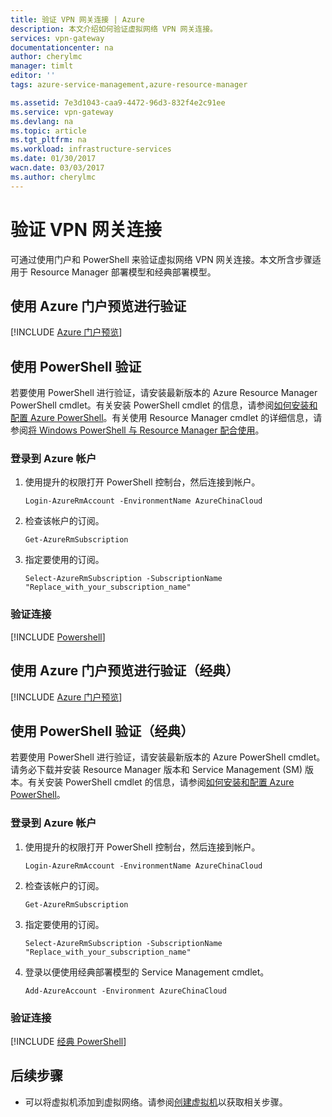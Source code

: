 ```yaml
---
title: 验证 VPN 网关连接 | Azure
description: 本文介绍如何验证虚拟网络 VPN 网关连接。
services: vpn-gateway
documentationcenter: na
author: cherylmc
manager: timlt
editor: ''
tags: azure-service-management,azure-resource-manager

ms.assetid: 7e3d1043-caa9-4472-96d3-832f4e2c91ee
ms.service: vpn-gateway
ms.devlang: na
ms.topic: article
ms.tgt_pltfrm: na
ms.workload: infrastructure-services
ms.date: 01/30/2017
wacn.date: 03/03/2017
ms.author: cherylmc
---
```


# 验证 VPN 网关连接
可通过使用门户和 PowerShell 来验证虚拟网络 VPN 网关连接。本文所含步骤适用于 Resource Manager 部署模型和经典部署模型。

## 使用 Azure 门户预览进行验证

[!INCLUDE [Azure 门户预览](../../includes/vpn-gateway-verify-connection-portal-rm-include.md)]

## 使用 PowerShell 验证

若要使用 PowerShell 进行验证，请安装最新版本的 Azure Resource Manager PowerShell cmdlet。有关安装 PowerShell cmdlet 的信息，请参阅[如何安装和配置 Azure PowerShell](https://docs.microsoft.com/powershell/azureps-cmdlets-docs)。有关使用 Resource Manager cmdlet 的详细信息，请参阅[将 Windows PowerShell 与 Resource Manager 配合使用](../azure-resource-manager/powershell-azure-resource-manager.md)。

### 登录到 Azure 帐户
1. 使用提升的权限打开 PowerShell 控制台，然后连接到帐户。

    ```
    Login-AzureRmAccount -EnvironmentName AzureChinaCloud
    ```
2. 检查该帐户的订阅。

    ```
    Get-AzureRmSubscription 
    ```
3. 指定要使用的订阅。

    ```
    Select-AzureRmSubscription -SubscriptionName "Replace_with_your_subscription_name"
    ```

### 验证连接

[!INCLUDE [Powershell](../../includes/vpn-gateway-verify-connection-ps-rm-include.md)]

## 使用 Azure 门户预览进行验证（经典）
[!INCLUDE [Azure 门户预览](../../includes/vpn-gateway-verify-connection-azureportal-classic-include.md)]

## 使用 PowerShell 验证（经典）
若要使用 PowerShell 进行验证，请安装最新版本的 Azure PowerShell cmdlet。请务必下载并安装 Resource Manager 版本和 Service Management (SM) 版本。有关安装 PowerShell cmdlet 的信息，请参阅[如何安装和配置 Azure PowerShell](https://docs.microsoft.com/powershell/azureps-cmdlets-docs)。

### 登录到 Azure 帐户
1. 使用提升的权限打开 PowerShell 控制台，然后连接到帐户。

    ```
    Login-AzureRmAccount -EnvironmentName AzureChinaCloud
    ```
2. 检查该帐户的订阅。

    ```
    Get-AzureRmSubscription 
    ```
3. 指定要使用的订阅。

    ```
    Select-AzureRmSubscription -SubscriptionName "Replace_with_your_subscription_name"
    ```
4. 登录以便使用经典部署模型的 Service Management cmdlet。

    ```
    Add-AzureAccount -Environment AzureChinaCloud
    ```

### 验证连接
[!INCLUDE [经典 PowerShell](../../includes/vpn-gateway-verify-connection-ps-classic-include.md)]

## 后续步骤
* 可以将虚拟机添加到虚拟网络。请参阅[创建虚拟机](../virtual-machines/virtual-machines-windows-hero-tutorial.md)以获取相关步骤。

<!---HONumber=Mooncake_0227_2017-->
<!--Update_Description: add verification for the classic model-->
